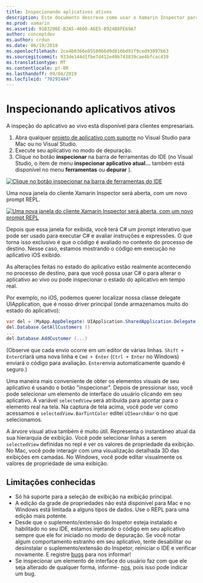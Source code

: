 ```yaml
---
title: Inspecionando aplicativos ativos
description: Este documento descreve como usar o Xamarin Inspector para inspecionar aplicativos. Ele também aborda as limitações da ferramenta de Xamarin Inspector.
ms.prod: xamarin
ms.assetid: 91B3206E-B2A5-4660-A6E5-B924B8FE69A7
author: conceptdev
ms.author: crdun
ms.date: 06/19/2018
ms.openlocfilehash: 2ce4b0366e85580b6d9d816bd91f9ced93997b63
ms.sourcegitcommit: 933de144d1fbe7d412e49b743839cae4bfcac439
ms.translationtype: MT
ms.contentlocale: pt-BR
ms.lasthandoff: 09/04/2019
ms.locfileid: "70291484"
---
```

# <a name="inspecting-live-applications"></a>Inspecionando aplicativos ativos

A inspeção do aplicativo ao vivo está disponível para clientes empresariais.

1. Abra qualquer [projeto de aplicativo com suporte](~/tools/inspector/install.md#supported-platforms) no Visual Studio para Mac ou no Visual Studio.
1. Execute seu aplicativo no modo de depuração.
1. Clique no botão **inspecionar** na barra de ferramentas do IDE (no Visual Studio, o item de menu **inspecionar aplicativo atual...** também está disponível no menu **ferramentas** ou **depurar** ).

[![](inspect-images/mac-heres-the-button.png "Clique no botão inspecionar na barra de ferramentas do IDE")](inspect-images/mac-heres-the-button.png#lightbox)

Uma nova janela do cliente Xamarin Inspector será aberta, com um novo prompt REPL.

[![](inspect-images/inspector-0.7.0-map-inspect-small.png "Uma nova janela do cliente Xamarin Inspector será aberta, com um novo prompt REPL")](inspect-images/inspector-0.7.0-map-inspect.png#lightbox)

Depois que essa janela for exibida, você terá C# um prompt interativo que pode ser usado para executar C# e avaliar instruções e expressões. O que torna isso exclusivo é que o código é avaliado no contexto do processo de destino. Nesse caso, estamos mostrando o código em execução no aplicativo iOS exibido.

As alterações feitas no estado do aplicativo estão realmente acontecendo no processo de destino, para que você possa usar C# o para alterar o aplicativo ao vivo ou pode inspecionar o estado do aplicativo em tempo real.

Por exemplo, no iOS, podemos querer localizar nossa classe delegate UIApplication, que é nosso driver principal (onde armazenamos muito do estado do aplicativo):

```csharp
var del = (MyApp.AppDelegate) UIApplication.SharedApplication.Delegate
del.Database.GetAllCustomers ()
...
del.Database.AddCustomer (...)
```

(Observe que cada envio ocorre em um editor de várias linhas. `Shift + Enter`criará uma nova linha e `Cmd + Enter` (`Ctrl + Enter` no Windows) enviará o código para avaliação. `Enter`envia automaticamente quando é seguro.)

Uma maneira mais conveniente de obter os elementos visuais de seu aplicativo é usando o botão "inspecionar". Depois de pressionar isso, você pode selecionar um elemento de interface do usuário clicando em seu aplicativo. A variável `selectedView` será atribuída para apontar para o elemento real na tela. Na captura de tela acima, você pode ver como acessamos e `selectedView.BarTintColor` editei `UISearchBar` o no que selecionamos.

A árvore visual ativa também é muito útil. Representa o instantâneo atual da sua hierarquia de exibição. Você pode selecionar linhas a serem `selectedView` definidas no repl e ver os valores de propriedade da exibição. No Mac, você pode interagir com uma visualização detalhada 3D das exibições em camadas. No Windows, você pode editar visualmente os valores de propriedade de uma exibição.

## <a name="known-limitations"></a>Limitações conhecidas

- Só há suporte para a seleção de exibição na exibição principal.
- A edição da grade de propriedades não está disponível para Mac e no Windows está limitada a alguns tipos de dados. Use o REPL para uma edição mais potente.
- Desde que o suplemento/extensão do Inspetor esteja instalado e habilitado no seu IDE, estamos injetando o código em seu aplicativo sempre que ele for iniciado no modo de depuração. Se você notar algum comportamento estranho em seu aplicativo, tente desabilitar ou desinstalar o suplemento/extensão do Inspetor, reiniciar o IDE e verificar novamente. E registre [bugs](~/tools/inspector/install.md#reporting-bugs) para nos informar!
- Se inspecionar um elemento de interface do usuário faz com que ele seja alterado de qualquer forma, informe- [nos](~/tools/inspector/install.md#reporting-bugs), pois isso pode indicar um bug.

